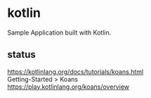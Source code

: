 # kotlin  
Sample Application built with Kotlin.  

## status  
https://kotlinlang.org/docs/tutorials/koans.html  
Getting-Started > Koans  
<a href="https://play.kotlinlang.org/koans/overview" target="_blank">https://play.kotlinlang.org/koans/overview</a>  
